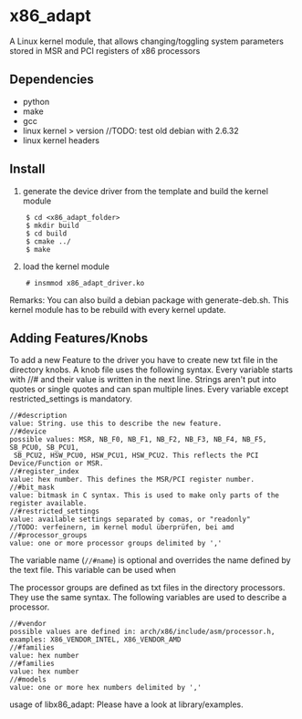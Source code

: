 # x86_adapt
A Linux kernel module, that allows changing/toggling system parameters stored in MSR and PCI registers of x86 processors



## Dependencies
- python
- make
- gcc
- linux kernel > version //TODO: test old debian with 2.6.32
- linux kernel headers

## Install

1. generate the device driver from the template and build the kernel module

```
    $ cd <x86_adapt_folder>
    $ mkdir build
    $ cd build
    $ cmake ../
    $ make

```
2. load the kernel module

```
    # insmmod x86_adapt_driver.ko
```

Remarks:
You can also build a debian package with generate-deb.sh.
This kernel module has to be rebuild with every kernel update.

##  Adding Features/Knobs

To add a new Feature to the driver you have to create new txt file in 
the directory knobs. A knob file uses the following syntax.
Every variable starts with //# and their value is written in the next line.
Strings aren't put into quotes or single quotes and can span multiple
lines. Every variable except restricted_settings is mandatory.

```
//#description
value: String. use this to describe the new feature.
//#device
possible values: MSR, NB_F0, NB_F1, NB_F2, NB_F3, NB_F4, NB_F5, SB_PCU0, SB_PCU1, 
 SB_PCU2, HSW_PCU0, HSW_PCU1, HSW_PCU2. This reflects the PCI Device/Function or MSR.
//#register_index
value: hex number. This defines the MSR/PCI register number.
//#bit_mask
value: bitmask in C syntax. This is used to make only parts of the register available.
//#restricted_settings
value: available settings separated by comas, or "readonly"
//TODO: verfeinern, im kernel modul überprüfen, bei amd 
//#processor_groups
value: one or more processor groups delimited by ','
```

The variable name (```//#name```) is optional and overrides the name defined by
the text file. This variable can be used when 

The processor groups are defined as txt files in the directory processors.
They use the same syntax. The following variables are used to describe a
processor.

```
//#vendor
possible values are defined in: arch/x86/include/asm/processor.h, examples: X86_VENDOR_INTEL, X86_VENDOR_AMD
//#families
value: hex number
//#families
value: hex number
//#models
value: one or more hex numbers delimited by ','
```

usage of libx86_adapt:
	Please have a look at library/examples.
